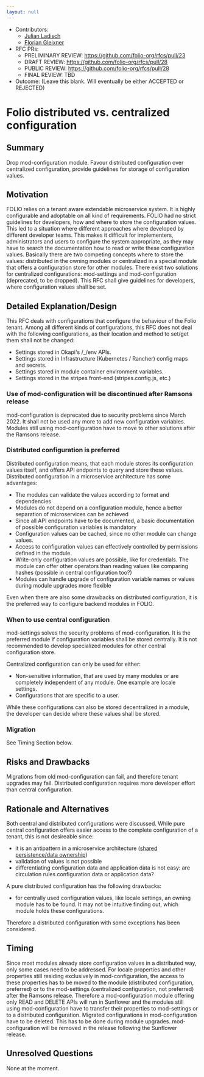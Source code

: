 ```yaml
---
layout: null
---
```


- Contributors:
  - [Julian Ladisch](julian.ladisch@gbv.de)
  - [Florian Gleixner](Florian.Gleixner@lrz.de)
- RFC PRs: 
  - PRELIMINARY REVIEW: https://github.com/folio-org/rfcs/pull/23
  - DRAFT REVIEW: https://github.com/folio-org/rfcs/pull/28
  - PUBLIC REVIEW: https://github.com/folio-org/rfcs/pull/28
  - FINAL REVIEW: TBD
- Outcome: (Leave this blank.  Will eventually be either ACCEPTED or REJECTED)


# Folio distributed vs. centralized configuration

## Summary

Drop mod-configuration module. Favour distributed configuration over centralized configuration, provide guidelines for storage of configuration values.

## Motivation

FOLIO relies on a tenant aware extendable microservice system. It is highly configurable and adoptable on all kind of requirements. FOLIO had no strict guidelines for developers, how and where to store the configuration values. This led to a situation where different approaches where developed by different developer teams.
This makes it difficult for implementers, administrators and users to configure the system appropriate, as they may have to search the documentation how to read or write these configuration values.
Basically there are two competing concepts where to store the values: distributed in the owning modules or centralized in a special module that offers a configuration store for other modules. There exist two solutions for centralized configurations: mod-settings and mod-configuration (deprecated, to be dropped).
This RFC shall give guidelines for developers, where configuration values shall be set.

## Detailed Explanation/Design

This RFC deals with configurations that configure the behaviour of the Folio tenant. Among all different kinds of configurations, this RFC does not deal with the following configurations, as their location and method to set/get them shall not be changed:

* Settings stored in Okapi's /_/env APIs.
* Settings stored in Infrastructure (Kubernetes / Rancher) config maps and secrets.
* Settings stored in module container environment variables.
* Settings stored in the stripes front-end (stripes.config.js, etc.)

### Use of mod-configuration will be discontinued after Ramsons release

mod-configuration is deprecated due to security problems since March 2022. It shall not be used any more to add new configuration variables. Modules still using mod-configuration have to move to other solutions after the Ramsons release.

### Distributed configuration is preferred

Distributed configuration means, that each module stores its configuration values itself, and offers API endpoints to query and store these values. Distributed configuration in a microservice architecture has some advantages:

* The modules can validate the values according to format and dependencies
* Modules do not depend on a configuration module, hence a better separation of microservices can be achieved
* Since all API endpoints have to be documented, a basic documentation of possible configuration variables is mandatory
* Configuration values can be cached, since no other module can change values.
* Access to configuration values can effectively controlled by permissions defined in the module.
* Write-only configuration values are possible, like for credentials. The module can offer other operators than reading values like comparing hashes (possible in central configuration too?)
* Modules can handle upgrade of configuration variable names or values during module upgrades more flexible

Even when there are also some drawbacks on distributed configuration, it is the preferred way to configure backend modules in FOLIO.

### When to use central configuration

mod-settings solves the security problems of mod-configuration. It is the preferred module if configuration variables shall be stored centrally. It is not recommended to develop specialized modules for other central configuration store.

Centralized configuration can only be used for either:

* Non-sensitive information, that are used by many modules or are completely independent of any module. One example are locale settings.
* Configurations that are specific to a user.

While these configurations can also be stored decentralized in a module, the developer can decide where these values shall be stored.

### Migration

See Timing Section below.

## Risks and Drawbacks

Migrations from old mod-configuration can fail, and therefore tenant upgrades may fail.
Distributed configuration requires more developer effort than central configuration.

## Rationale and Alternatives

Both central and distributed configurations were discussed. 
While pure central configuration offers easier access to the complete configuration of a tenant, this is not desireable since:
* it is an antipattern in a microservice architecture ([shared persistence/data ownership](https://arxiv.org/ftp/arxiv/papers/1908/1908.04101.pdf))
* validation of values is not possible
* differentiating configuration data and application data is not easy: are circulation rules configuration data or application data?

A pure distributed configuration has the following drawbacks:
* for centrally used configuration values, like locale settings, an owning module has to be found. It may not be intuitive finding out, which module holds these configurations.

Therefore a distributed configuration with some exceptions has been considered.

## Timing

Since most modules already store configuration values in a distributed way, only some cases need to be addressed.
For locale properties and other properties still residing exclusively in mod-configuration, the access to these properties has to be moved to the module (distributed configuration, preferred) or to the mod-settings (centralized configuration, not preferred) after the Ramsons release. Therefore a mod-configuration module offering only READ and DELETE APIs will run in Sunflower and the modules still using mod-configuration have to transfer their properties to mod-settings or to a distributed configuration. Migrated configurations in mod-configuration have to be deleted. This has to be done during module upgrades.
mod-configuration will be removed in the release following the Sunflower release.

## Unresolved Questions

None at the moment.
